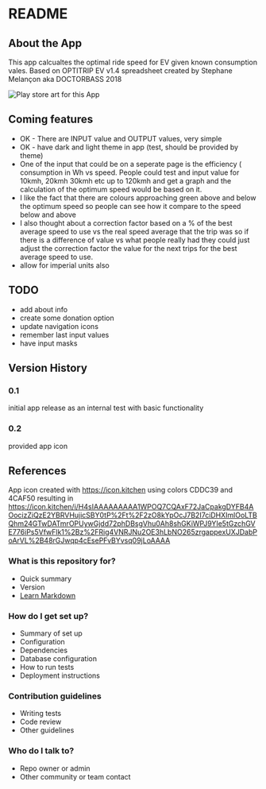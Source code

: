 # README #

## About the App

This app calcualtes the optimal ride speed for EV given known consumption vales. Based on
OPTITRIP EV v1.4 spreadsheet created by Stephane Melançon aka DOCTORBASS 2018

![Play store art for this App](https://i.ibb.co/f25dYPQ/functieafbeelding.jpg)

## Coming features

* OK - There are INPUT value and OUTPUT values, very simple
* OK - have dark and light theme in app (test, should be provided by theme)
* One of the input that could be on a seperate page is the efficiency ( consumption in Wh vs speed. People could test  and input value for 10kmh, 20kmh 30kmh etc up to 120kmh and get a graph and the calculation of the optimum speed would be based on it.
* I like the fact that there are colours approaching green above and below the optimum speed so people can see how it compare to the speed below and above
* I also thought about a correction factor based on a % of the best average speed to use vs the real speed average that the trip was so if there is a difference of value vs what people really had they could just adjust the correction factor the value for the next trips for the best average speed to use.
* allow for imperial units also

## TODO

* add about info
* create some donation option
* update navigation icons
* remember last input values
* have input masks

## Version History

### 0.1

initial app release as an internal test with basic functionality

### 0.2

provided app icon

## References

App icon created with https://icon.kitchen using colors CDDC39 and 4CAF50 resulting in
https://icon.kitchen/i/H4sIAAAAAAAAA1WPOQ7CQAxF72JaCpakgDYFB4AOocizZiQzE2YBRVHujicSBY0tP%2Ft%2F2zO8kYpOcJ7B2I7ciDHXImlOoLTBQhm24GTwDATmrOPUywGjdd72phDBsgVhu0Ah8shGKiWPJ9YIe5tGzchGVE776iPs5VfwFlk1%2Bz%2FRig4VNRJNu2OE3hLbNO265zrgappexUXJDabPoArVL%2B48rGJwqp4cEsePFvBYvsq09jLoAAAA

### What is this repository for? ###

* Quick summary
* Version
* [Learn Markdown](https://bitbucket.org/tutorials/markdowndemo)

### How do I get set up? ###

* Summary of set up
* Configuration
* Dependencies
* Database configuration
* How to run tests
* Deployment instructions

### Contribution guidelines ###

* Writing tests
* Code review
* Other guidelines

### Who do I talk to? ###

* Repo owner or admin
* Other community or team contact